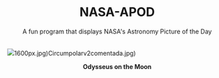 <div align="center">
  <h1>
    NASA-APOD
  </h1>
</div>
  
<div align="center">
  A fun program that displays NASA's Astronomy Picture of the Day
</div>

<br>

![](https://apod.nasa.gov/apod/image/2403/IM_Odysseus_landing-2048x1118.png)1600px.jpg)Circumpolarv2comentada.jpg)

<p align = "center">
  <b>Odysseus on the Moon</b>
</p>
